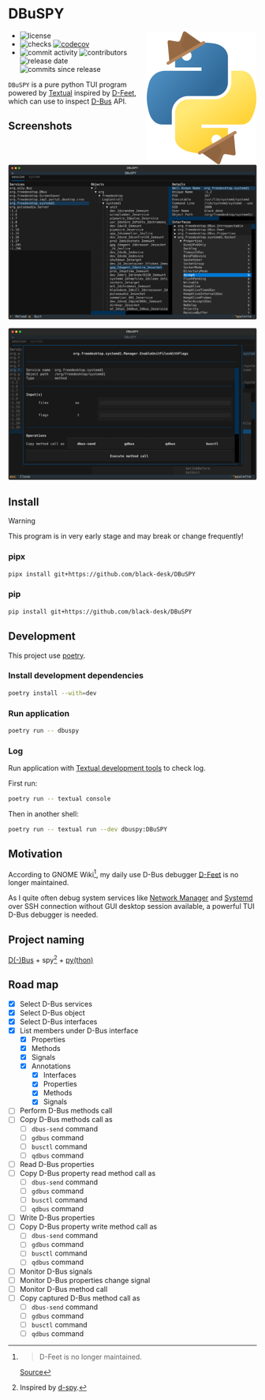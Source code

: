 # DBuSPY

<img align="right" src="./assets/DBuSPY.svg">

- ![license][badge-shields-io-license]
- ![checks][badge-shields-io-checks]
  [![codecov][badge-shields-io-codecov]][codecov]
- ![commit activity][badge-shields-io-commit-activity]
  ![contributors][badge-shields-io-contributors]
  ![release date][badge-shields-io-release-date]
  ![commits since release][badge-shields-io-commits-since-release]

[badge-shields-io-license]: https://img.shields.io/github/license/black-desk/DBuSPY
[badge-shields-io-checks]: https://img.shields.io/github/check-runs/black-desk/DBuSPY/master
[badge-go-report-card]: https://goreportcard.com/badge/github.com/black-desk/DBuSPY
[badge-shields-io-codecov]: https://codecov.io/github/black-desk/DBuSPY/graph/badge.svg?token=6TSVGQ4L9X
[codecov]: https://codecov.io/github/black-desk/DBuSPY
[badge-shields-io-commit-activity]: https://img.shields.io/github/commit-activity/w/black-desk/DBuSPY/master
[badge-shields-io-contributors]: https://img.shields.io/github/contributors/black-desk/DBuSPY
[badge-shields-io-release-date]: https://img.shields.io/github/release-date/black-desk/DBuSPY
[badge-shields-io-commits-since-release]: https://img.shields.io/github/commits-since/black-desk/DBuSPY/latest/master

`DBuSPY` is a pure python TUI program powered by [Textual][textual]
inspired by [D-Feet][d-feet],
which can use to inspect [D-Bus][d-bus] API.

[textual]: https://textual.textualize.io/
[d-feet]: https://wiki.gnome.org/Apps(2f)DFeet.html
[d-bus]: https://www.freedesktop.org/wiki/Software/dbus/

## Screenshots

![DBuSPY Screenshot1](./assets/screenshot1.svg)

![DBuSPY Screenshot2](./assets/screenshot2.svg)

## Install

> [!WARNING]
> This program is in very early stage and may break or change frequently!

### pipx

```bash
pipx install git+https://github.com/black-desk/DBuSPY
```

### pip

```bash
pip install git+https://github.com/black-desk/DBuSPY
```

## Development

This project use [poetry](https://python-poetry.org/).

### Install development dependencies

```bash
poetry install --with=dev
```

### Run application

```bash
poetry run -- dbuspy
```

### Log

Run application with [Textual development tools][textual-devtools] to check log.

[textual-devtools]: https://textual.textualize.io/guide/devtools/

First run:

```bash
poetry run -- textual console
```

Then in another shell:

```bash
poetry run -- textual run --dev dbuspy:DBuSPY
```

## Motivation

According to GNOME Wiki[^gnome-wiki],
my daily use D-Bus debugger [D-Feet][d-feet] is no longer maintained.

[^gnome-wiki]:
    > D-Feet is no longer maintained.

    [Source][d-feet]

As I quite often debug system services
like [Network Manager][network-manager] and [Systemd][systemd]
over SSH connection without GUI desktop session available,
a powerful TUI D-Bus debugger is needed.

[network-manager]: https://networkmanager.dev/
[systemd]: https://systemd.io/

## Project naming

[D(-)Bus][d-bus] + spy[^d-spy] + [py(thon)][python]

[^d-spy]:
    Inspired by [d-spy].

[python]: https://www.python.org/
[d-spy]: https://gitlab.gnome.org/GNOME/d-spy/

## Road map

- [x] Select D-Bus services
- [x] Select D-Bus object
- [x] Select D-Bus interfaces
- [x] List members under D-Bus interface
  - [x] Properties
  - [x] Methods
  - [x] Signals
  - [x] Annotations
    - [x] Interfaces
    - [x] Properties
    - [x] Methods
    - [x] Signals
- [ ] Perform D-Bus methods call
- [ ] Copy D-Bus methods call as
  - [ ] `dbus-send` command
  - [ ] `gdbus` command
  - [ ] `busctl` command
  - [ ] `qdbus` command
- [ ] Read D-Bus properties
- [ ] Copy D-Bus property read method call as
  - [ ] `dbus-send` command
  - [ ] `gdbus` command
  - [ ] `busctl` command
  - [ ] `qdbus` command
- [ ] Write D-Bus properties
- [ ] Copy D-Bus property write method call as
  - [ ] `dbus-send` command
  - [ ] `gdbus` command
  - [ ] `busctl` command
  - [ ] `qdbus` command
- [ ] Monitor D-Bus signals
- [ ] Monitor D-Bus properties change signal
- [ ] Monitor D-Bus method call
- [ ] Copy captured D-Bus method call as
  - [ ] `dbus-send` command
  - [ ] `gdbus` command
  - [ ] `busctl` command
  - [ ] `qdbus` command
